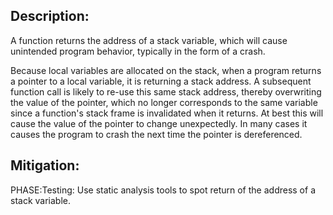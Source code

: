## Description:

A function returns the address of a stack variable, which will cause unintended program behavior, typically in the form of a crash.

Because local variables are allocated on the stack, when a program returns a pointer to a local variable, it is returning a stack address. A subsequent function call is likely to re-use this same stack address, thereby overwriting the value of the pointer, which no longer corresponds to the same variable since a function's stack frame is invalidated when it returns. At best this will cause the value of the pointer to change unexpectedly. In many cases it causes the program to crash the next time the pointer is dereferenced.

## Mitigation:


PHASE:Testing:
Use static analysis tools to spot return of the address of a stack variable.

